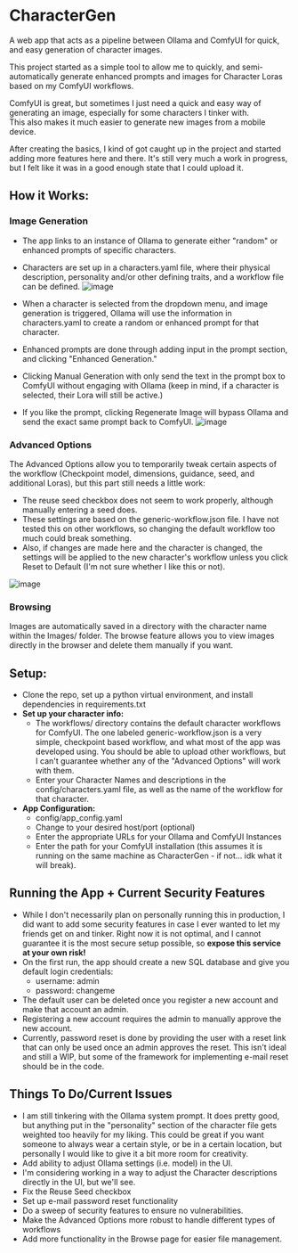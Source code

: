 # CharacterGen
A web app that acts as a pipeline between Ollama and ComfyUI for quick, and easy generation of character images.

This project started as a simple tool to allow me to quickly, and semi-automatically generate enhanced prompts and images for Character Loras based on my ComfyUI workflows.

ComfyUI is great, but sometimes I just need a quick and easy way of generating an image, especially for some characters I tinker with.  
This also makes it much easier to generate new images from a mobile device.

After creating the basics, I kind of got caught up in the project and started adding more features here and there.
It's still very much a work in progress, but I felt like it was in a good enough state that I could upload it. 

## How it Works:
### Image Generation
- The app links to an instance of Ollama to generate either "random" or enhanced prompts of specific characters. 
- Characters are set up in a characters.yaml file, where their physical description, personality and/or other defining traits, and a workflow file can be defined.
![image](https://github.com/user-attachments/assets/1c98e810-2db8-4a94-a035-22297cd8fe8c)


- When a character is selected from the dropdown menu, and image generation is triggered, Ollama will use the information in characters.yaml to create a random or enhanced prompt for that character.
- Enhanced prompts are done through adding input in the prompt section, and clicking "Enhanced Generation."
- Clicking Manual Generation with only send the text in the prompt box to ComfyUI without engaging with Ollama (keep in mind, if a character is selected, their Lora will still be active.)
- If you like the prompt, clicking Regenerate Image will bypass Ollama and send the exact same prompt back to ComfyUI. 
![image](https://github.com/user-attachments/assets/36296782-56a9-46b4-8827-b8202465a314)


### Advanced Options
The Advanced Options allow you to temporarily tweak certain aspects of the workflow (Checkpoint model, dimensions, guidance, seed, and additional Loras), but this part still needs a little work:
- The reuse seed checkbox does not seem to work properly, although manually entering a seed does.
- These settings are based on the generic-workflow.json file. I have not tested this on other workflows, so changing the default workflow too much could break something.
- Also, if changes are made here and the character is changed, the settings will be applied to the new character's workflow unless you click Reset to Default (I'm not sure whether I like this or not).
  
 ![image](https://github.com/user-attachments/assets/7aaaa8e7-460f-4ed4-b7db-12aee1d1d9e2)

### Browsing
Images are automatically saved in a directory with the character name within the Images/ folder. The browse feature allows you to view images directly in the browser and delete them manually if you want. 


## Setup:
- Clone the repo, set up a python virtual environment, and install dependencies in requirements.txt
- **Set up your character info:**
  - The workflows/ directory contains the default character workflows for ComfyUI. The one labeled generic-workflow.json is a very simple, checkpoint based workflow, and what most of the app was developed using. You should be able to upload other workflows, but I can't guarantee whether any of the "Advanced Options" will work with them.
  - Enter your Character Names and descriptions in the config/characters.yaml file, as well as the name of the workflow for that character.
- **App Configuration:**
  - config/app_config.yaml
  - Change to your desired host/port (optional)
  - Enter the appropriate URLs for your Ollama and ComfyUI Instances
  - Enter the path for your ComfyUI installation (this assumes it is running on the same machine as CharacterGen - if not... idk what it will break).

## **Running the App + Current Security Features**
  - While I don't necessarily plan on personally running this in production, I did want to add some security features in case I ever wanted to let my friends get on and tinker. Right now it is not optimal, and I cannot guarantee it is the most secure setup possible, so **expose this service at your own risk!**
  - On the first run, the app should create a new SQL database and give you default login credentials:
    - username: admin
    - password: changeme
  - The default user can be deleted once you register a new account and make that account an admin.
  - Registering a new account requires the admin to manually approve the new account.
  - Currently, password reset is done by providing the user with a reset link that can only be used once an admin approves the reset. This isn't ideal and still a WIP, but some of the framework for implementing e-mail reset should be in the code. 
 
## **Things To Do/Current Issues**
  - I am still tinkering with the Ollama system prompt. It does pretty good, but anything put in the "personality" section of the character file gets weighted too heavily for my liking. This could be great if you want someone to always wear a certain style, or be in a certain location, but personally I would like to give it a bit more room for creativity.
  - Add ability to adjust Ollama settings (i.e. model) in the UI.
  - I'm considering working in a way to adjust the Character descriptions directly in the UI, but we'll see.
  - Fix the Reuse Seed checkbox
  - Set up e-mail password reset functionality
  - Do a sweep of security features to ensure no vulnerabilities.
  - Make the Advanced Options more robust to handle different types of workflows
  - Add more functionality in the Browse page for easier file management.
